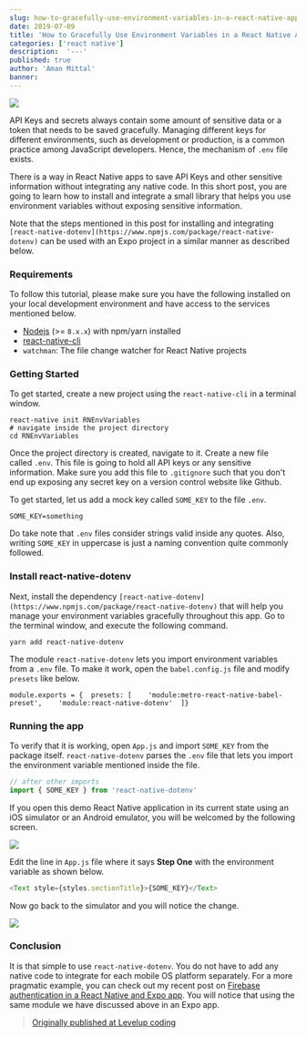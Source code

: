```yaml
---
slug: how-to-gracefully-use-environment-variables-in-a-react-native-app
date: 2019-07-09
title: 'How to Gracefully Use Environment Variables in a React Native App'
categories: ['react native']
description:  '---'
published: true
author: 'Aman Mittal'
banner:
---
```


![](https://cdn-images-1.medium.com/max/2560/1*2EWodBExzADFPzkxwEZSXQ.png)

API Keys and secrets always contain some amount of sensitive data or a token that needs to be saved gracefully. Managing different keys for different environments, such as development or production, is a common practice among JavaScript developers. Hence, the mechanism of `.env` file exists.

There is a way in React Native apps to save API Keys and other sensitive information without integrating any native code. In this short post, you are going to learn how to install and integrate a small library that helps you use environment variables without exposing sensitive information.

Note that the steps mentioned in this post for installing and integrating `[react-native-dotenv](https://www.npmjs.com/package/react-native-dotenv)` can be used with an Expo project in a similar manner as described below.

### Requirements

To follow this tutorial, please make sure you have the following installed on your local development environment and have access to the services mentioned below.

- [Nodejs](https://nodejs.org/en/) (>= `8.x.x`) with npm/yarn installed
- [react-native-cli](https://www.npmjs.com/package/react-native-cli)
- `watchman`: The file change watcher for React Native projects

### Getting Started

To get started, create a new project using the `react-native-cli` in a terminal window.

```shell
react-native init RNEnvVariables
# navigate inside the project directory
cd RNEnvVariables
```

Once the project directory is created, navigate to it. Create a new file called `.env`. This file is going to hold all API keys or any sensitive information. Make sure you add this file to `.gitignore` such that you don't end up exposing any secret key on a version control website like Github.

To get started, let us add a mock key called `SOME_KEY` to the file `.env`.

```env
SOME_KEY=something
```

Do take note that `.env` files consider strings valid inside any quotes. Also, writing `SOME_KEY` in uppercase is just a naming convention quite commonly followed.

### Install react-native-dotenv

Next, install the dependency `[react-native-dotenv](https://www.npmjs.com/package/react-native-dotenv)` that will help you manage your environment variables gracefully throughout this app. Go to the terminal window, and execute the following command.

```
yarn add react-native-dotenv
```

The module `react-native-dotenv` lets you import environment variables from a `.env` file. To make it work, open the `babel.config.js` file and modify `presets` like below.

```
module.exports = {  presets: [    'module:metro-react-native-babel-preset',    'module:react-native-dotenv'  ]}
```

### Running the app

To verify that it is working, open `App.js` and import `SOME_KEY` from the package itself. `react-native-dotenv` parses the `.env` file that lets you import the environment variable mentioned inside the file.

```js
// after other imports
import { SOME_KEY } from 'react-native-dotenv'
```

If you open this demo React Native application in its current state using an iOS simulator or an Android emulator, you will be welcomed by the following screen.

![](https://cdn-images-1.medium.com/max/800/1*ZISAEh-BOnnS3fe9ELSFlA.png)

Edit the line in `App.js` file where it says **Step One** with the environment variable as shown below.

```js
<Text style={styles.sectionTitle}>{SOME_KEY}</Text>
```

Now go back to the simulator and you will notice the change.

![](https://cdn-images-1.medium.com/max/800/1*vHCK4XMZdnDKuFT1IDdhZg.png)

### Conclusion

It is that simple to use `react-native-dotenv`. You do not have to add any native code to integrate for each mobile OS platform separately. For a more pragmatic example, you can check out my recent post on [Firebase authentication in a React Native and Expo app](https://heartbeat.fritz.ai/how-to-build-an-email-authentication-app-with-firebase-firestore-and-react-native-a18a8ba78574). You will notice that using the same module we have discussed above in an Expo app.

> [Originally published at Levelup coding](https://levelup.gitconnected.com/how-to-gracefully-use-environment-variables-in-a-react-native-app-7f1600446116)
